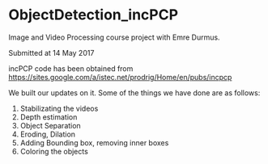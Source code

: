 # ObjectDetection_incPCP

Image and Video Processing course project with Emre Durmus.

Submitted at 14 May 2017


incPCP code has been obtained from https://sites.google.com/a/istec.net/prodrig/Home/en/pubs/incpcp
 
We built our updates on it. Some of the things we have done are as follows:

1. Stabilizating the videos
2. Depth estimation
3. Object Separation
4. Eroding, Dilation
5. Adding Bounding box, removing inner boxes
6. Coloring the objects
